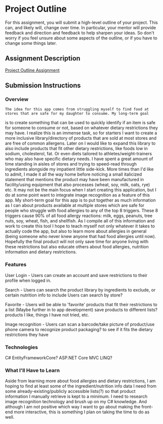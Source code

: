 # Project Outline
For this assignment, you will submit a high-level outline of your project. This can, and likely will, change over time. In particular, your mentor will provide feedback and direction and feedback to help sharpen your ideas. So don't worry if you feel unsure about some aspects of the outline, or if you have to change some things later.

## Assignment Description
[Project Outline Assignment](https://education.launchcode.org/liftoff/assignments/project-outline/)

## Submission Instructions

### Overview
	The idea for this app comes from struggling myself to find food at stores that are safe for my daughter to consume. My long-term goal
is to create something that can be used to quickly identify if an item is safe for someone to consume or not, based on whatever
dietary restrictions they may have. I realize this is an immense task, so for starters I want to create a more inclusive
library/directory of products that are sold at most stores and are free of common allergens. Later on I would like to expand this
library to also include products that fit other dietary restrictions, like foods low in sodium, cholesterol, fat. Or even diets
tailored to athletes/weight-trainers who may also have specific dietary needs.
	I have spent a great amount of time standing in aisles of stores and trying to speed-read through ingredients alongside my 
impatient little side-kick. More times than I'd like to admit, I made it all the way home before noticing a small italicized statement 
that mentions the product may have been manufactured in facility/using equipment that also processes (wheat, soy, milk, oats, rye) etc. 
It may not be the main focus when I start creating this application, but I do at some point want to integrate image recognition as a 
feature of this app. 
	My short-term goal for this app is to put together as much information as I can about products available at multiple stores which are 
safe for people who struggle with food allergies to any of the top 8 triggers. These 8 triggers cause 90% of all food allergy reactions: 
milk, eggs, peanuts, tree nuts, soy, wheat, fish, and shellfish. As I compile all of this information and work to create this tool I hope 
to teach myself not only whatever it takes to actually code the app, but also to learn more about allergies in general (being someone who never 
knew anyone that had food allergies until now). Hopefully the final product will not only save time for anyone living with these restrictions 
but also educate others about food allergies, nutrition information and dietary restrictions.

### Features
User Login - Users can create an account and save restrictions to their profile when logged in.

Search - Users can search the product library by ingredients to exclude, or certain nutrition info to include
			Users can search by store?

Favorite - Users will be able to 'favorite' products that fit their restrictions to a list 
			(Maybe further in to app development) save products to different lists? products I like, things I have not tried, etc.

Image recognition - Users can scan a barcode/take picture of product/use phone camera to recognize product packaging?
					to see if it fits the dietary restrictions they have


### Technologies
C#
EntityFrameworkCore?
ASP.NET Core MVC
LINQ?


### What I'll Have to Learn
Aside from learning more about food allergies and dietary restrictions, I am hoping to find at least some of the ingredient/nutrition info
data I need from some already-existing/publicly accessible lists(?) so that product information I manually retrieve is kept to a minimum.
I need to research image recognition technology and brush up on my C# knowledge. And although I am not positive which way I want to go 
about making the front-end more interactive, this is something I plan on taking the time to do as well.
